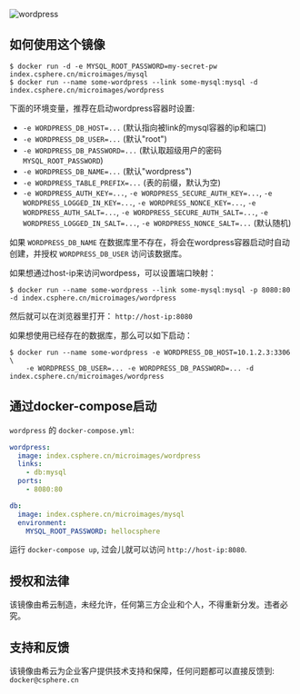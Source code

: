 ![wordpress](http://)

## 如何使用这个镜像

```console
$ docker run -d -e MYSQL_ROOT_PASSWORD=my-secret-pw index.csphere.cn/microimages/mysql
$ docker run --name some-wordpress --link some-mysql:mysql -d index.csphere.cn/microimages/wordpress
```

下面的环境变量，推荐在启动wordpress容器时设置:

-	`-e WORDPRESS_DB_HOST=...` (默认指向被link的mysql容器的ip和端口)
-	`-e WORDPRESS_DB_USER=...` (默认"root")
-	`-e WORDPRESS_DB_PASSWORD=...` (默认取超级用户的密码 `MYSQL_ROOT_PASSWORD`)
-	`-e WORDPRESS_DB_NAME=...` (默认"wordpress")
-	`-e WORDPRESS_TABLE_PREFIX=...` (表的前缀，默认为空)
-	`-e WORDPRESS_AUTH_KEY=...`, `-e WORDPRESS_SECURE_AUTH_KEY=...`, `-e WORDPRESS_LOGGED_IN_KEY=...`, `-e WORDPRESS_NONCE_KEY=...`, `-e WORDPRESS_AUTH_SALT=...`, `-e WORDPRESS_SECURE_AUTH_SALT=...`, `-e WORDPRESS_LOGGED_IN_SALT=...`, `-e WORDPRESS_NONCE_SALT=...` (默认随机)

如果 `WORDPRESS_DB_NAME` 在数据库里不存在，将会在wordpress容器启动时自动创建，并授权 `WORDPRESS_DB_USER` 访问该数据库。

如果想通过host-ip来访问wordpess，可以设置端口映射：

```console
$ docker run --name some-wordpress --link some-mysql:mysql -p 8080:80 -d index.csphere.cn/microimages/wordpress
```

然后就可以在浏览器里打开： `http://host-ip:8080`

如果想使用已经存在的数据库，那么可以如下启动：

```console
$ docker run --name some-wordpress -e WORDPRESS_DB_HOST=10.1.2.3:3306 \
    -e WORDPRESS_DB_USER=... -e WORDPRESS_DB_PASSWORD=... -d index.csphere.cn/microimages/wordpress
```

## 通过docker-compose启动

`wordpress` 的 `docker-compose.yml`:

```yaml
wordpress:
  image: index.csphere.cn/microimages/wordpress
  links:
    - db:mysql
  ports:
    - 8080:80

db:
  image: index.csphere.cn/microimages/mysql
  environment:
    MYSQL_ROOT_PASSWORD: hellocsphere
```

运行 `docker-compose up`, 过会儿就可以访问 `http://host-ip:8080`.

## 授权和法律

该镜像由希云制造，未经允许，任何第三方企业和个人，不得重新分发。违者必究。

## 支持和反馈

该镜像由希云为企业客户提供技术支持和保障，任何问题都可以直接反馈到: `docker@csphere.cn`
